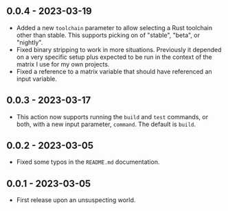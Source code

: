 ## 0.0.4 - 2023-03-19

- Added a new `toolchain` parameter to allow selecting a Rust toolchain other
  than stable. This supports picking on of "stable", "beta", or "nightly".
- Fixed binary stripping to work in more situations. Previously it depended on
  a very specific setup plus expected to be run in the context of the matrix I
  use for my own projects.
- Fixed a reference to a matrix variable that should have referenced an input
  variable.

## 0.0.3 - 2023-03-17

- This action now supports running the `build` and `test` commands, or both,
  with a new input parameter, `command`. The default is `build`.

## 0.0.2 - 2023-03-05

- Fixed some typos in the `README.md` documentation.

## 0.0.1 - 2023-03-05

- First release upon an unsuspecting world.
